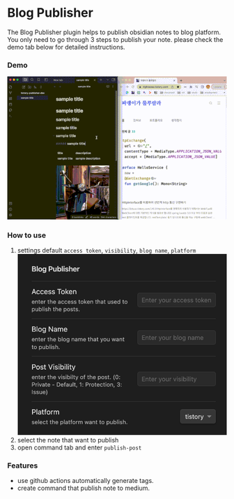 # Blog Publisher

The Blog Publisher plugin helps to publish obsidian notes to blog platform. You only need to go through 3 steps to publish your note. please check the demo tab below for detailed instructions.

### Demo

![tistory publisher demo](./src/images/demo.gif)

### How to use

1. settings default `access token`, `visibility`, ``blog name``, `platform`
   ![settings.png](./src/images/settings.png)
2. select the note that want to publish
3. open command tab and enter `publish-post`

### Features

- use github actions automatically generate tags.
- create command that publish note to medium.
